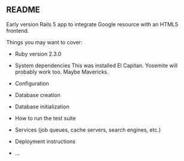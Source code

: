 ## README

Early version Rails 5 app to integrate Google resource with an HTML5 frontend.

Things you may want to cover:

* Ruby version
2.3.0
* System dependencies
This was installed El Capitan. Yosemite will probably work too. Maybe Mavericks.
* Configuration

* Database creation

* Database initialization

* How to run the test suite

* Services (job queues, cache servers, search engines, etc.)

* Deployment instructions

* ...
